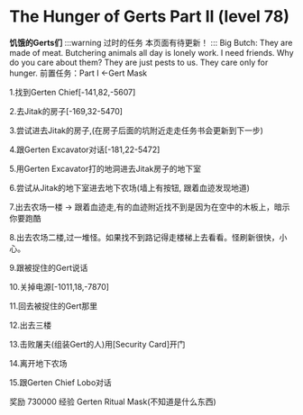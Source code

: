 # The Hunger of Gerts Part II (level 78)
**饥饿的Gerts们**
:::warning 过时的任务
本页面有待更新！
:::
Big Butch: They are made of meat. Butchering animals all day is lonely work. I need friends. Why do you care about them? They are just pests to us. They care only for hunger.
前置任务：Part I ←Gert Mask

1.找到Gerten Chief[-141,82,-5607]

2.去Jitak的房子[-169,32-5470]

3.尝试进去Jitak的房子,(在房子后面的坑附近走走任务书会更新到下一步)

4.跟Gerten Excavator对话[-181,22-5472]

5.用Gerten Excavator打的地洞进去Jitak房子的地下室

6.尝试从Jitak的地下室进去地下农场(墙上有按钮, 跟着血迹发现地道)

7.出去农场一楼 → 跟着血迹走,有的血迹附近找不到是因为在空中的木板上，暗示你要跑酷

8.出去农场二楼,过一堆怪。如果找不到路记得走楼梯上去看看。怪刷新很快，小心。

9.跟被捉住的Gert说话

10.关掉电源[-1011,18,-7870]

11.回去被捉住的Gert那里

12.出去三楼

13.击败屠夫(组装Gert的人)用[Security Card]开门

14.离开地下农场

15.跟Gerten Chief Lobo对话

奖励
730000 经验
Gerten Ritual Mask(不知道是什么东西)